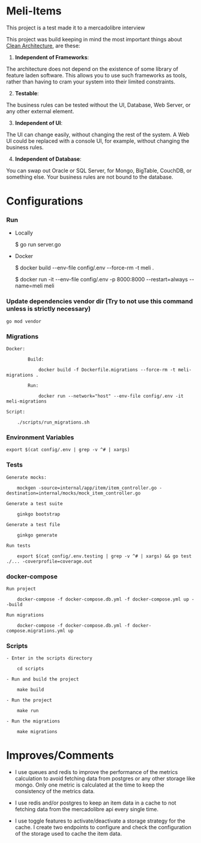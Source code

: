 # Meli-Items

This project is a test made it to a mercadolibre interview

This project was build keeping in mind the most important
things about [Clean Architecture](https://blog.cleancoder.com/uncle-bob/2012/08/13/the-clean-architecture.html), are these:

  1. **Independent of Frameworks**:

  The architecture does not depend on the existence of some library of feature laden software. This allows
  you to use such frameworks as tools, rather than having to cram your system into their limited constraints.

  2. **Testable**:

  The business rules can be tested without the UI, Database, Web Server, or any other external element.

  3. **Independent of UI**:

  The UI can change easily, without changing the rest of the system. A Web UI could be replaced with a
  console UI, for example, without changing the business rules.

  4. **Independent of Database**:

  You can swap out Oracle or SQL Server, for Mongo, BigTable, CouchDB, or something else. Your business rules
  are not bound to the database.

# Configurations

### Run

- Locally

    $ go run server.go

- Docker

    $ docker build --env-file config/.env --force-rm -t meli .
      
    $ docker run -it --env-file config/.env -p 8000:8000 --restart=always --name=meli meli
      

### Update dependencies vendor dir (Try to not use this command unless is strictly necessary)
    
    go mod vendor
     
 
### Migrations
    Docker:
        
            Build:
            
                docker build -f Dockerfile.migrations --force-rm -t meli-migrations .    
                
            Run:

                docker run --network="host" --env-file config/.env -it meli-migrations

    Script:

        ./scripts/run_migrations.sh

### Environment Variables

    export $(cat config/.env | grep -v ^# | xargs)

### Tests

    Generate mocks:
    
        mockgen -source=internal/app/item/item_controller.go -destination=internal/mocks/mock_item_controller.go
        
    Generate a test suite
    
        ginkgo bootstrap
        
    Generate a test file
    
        ginkgo generate
    
    Run tests
    
        export $(cat config/.env.testing | grep -v ^# | xargs) && go test ./... -coverprofile=coverage.out
    
### docker-compose

    Run project
    
        docker-compose -f docker-compose.db.yml -f docker-compose.yml up --build
         
    Run migrations
        
        docker-compose -f docker-compose.db.yml -f docker-compose.migrations.yml up
        
### Scripts
    - Enter in the scripts directory
            
        cd scripts
        
    - Run and build the project
        
        make build 
            
    - Run the project
        
        make run
            
    - Run the migrations
            
        make migrations
        
# Improves/Comments

- I use queues and redis to improve the performance of the metrics calculation to avoid fetching data from postgres or any other 
storage like mongo. Only one metric is calculated at the time to keep the consistency of the metrics data.

- I use redis and/or postgres to keep an item data in a cache to not fetching data from the mercadolibre api every single time.

- I use toggle features to activate/deactivate a storage strategy for the cache. I create two endpoints to configure
and check the configuration of the storage used to cache the item data.
